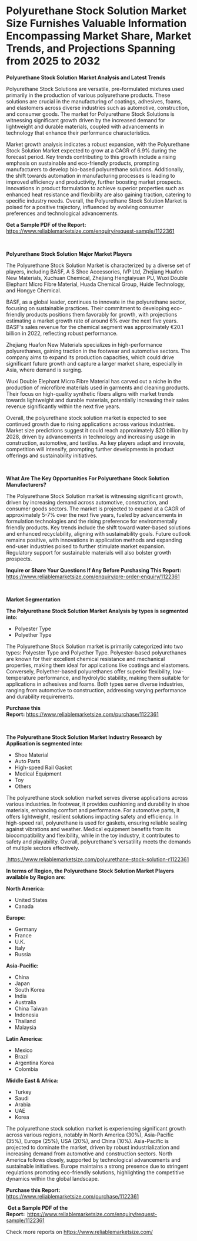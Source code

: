 <p><h1>Polyurethane Stock Solution Market Size Furnishes Valuable Information Encompassing Market Share, Market Trends, and Projections Spanning from 2025 to 2032</h1></p><p><strong>Polyurethane Stock Solution Market Analysis and Latest Trends</strong></p>
<p><p>Polyurethane Stock Solutions are versatile, pre-formulated mixtures used primarily in the production of various polyurethane products. These solutions are crucial in the manufacturing of coatings, adhesives, foams, and elastomers across diverse industries such as automotive, construction, and consumer goods. The market for Polyurethane Stock Solutions is witnessing significant growth driven by the increased demand for lightweight and durable materials, coupled with advancements in technology that enhance their performance characteristics.</p><p>Market growth analysis indicates a robust expansion, with the Polyurethane Stock Solution Market expected to grow at a CAGR of 6.9% during the forecast period. Key trends contributing to this growth include a rising emphasis on sustainable and eco-friendly products, prompting manufacturers to develop bio-based polyurethane solutions. Additionally, the shift towards automation in manufacturing processes is leading to improved efficiency and productivity, further boosting market prospects. Innovations in product formulation to achieve superior properties such as enhanced heat resistance and flexibility are also gaining traction, catering to specific industry needs. Overall, the Polyurethane Stock Solution Market is poised for a positive trajectory, influenced by evolving consumer preferences and technological advancements.</p></p>
<p><strong>Get a Sample PDF of the Report:&nbsp;</strong> <a href="https://www.reliablemarketsize.com/enquiry/request-sample/1122361?utm_campaign=1133&utm_medium=2&utm_source=Github&utm_content=ia&utm_term=05022025&utm_id=polyurethane-stock-solution">https://www.reliablemarketsize.com/enquiry/request-sample/1122361</a></p>
<p>&nbsp;</p>
<p><strong>Polyurethane Stock Solution Major Market Players</strong></p>
<p><p>The Polyurethane Stock Solution Market is characterized by a diverse set of players, including BASF, A S Shoe Accessories, IVP Ltd, Zhejiang Huafon New Materials, Xuchuan Chemical, Zhejiang Hengtaiyuan PU, Wuxi Double Elephant Micro Fibre Material, Huada Chemical Group, Huide Technology, and Hongye Chemical. </p><p>BASF, as a global leader, continues to innovate in the polyurethane sector, focusing on sustainable practices. Their commitment to developing eco-friendly products positions them favorably for growth, with projections estimating a market growth rate of around 6% over the next five years. BASF's sales revenue for the chemical segment was approximately €20.1 billion in 2022, reflecting robust performance.</p><p>Zhejiang Huafon New Materials specializes in high-performance polyurethanes, gaining traction in the footwear and automotive sectors. The company aims to expand its production capacities, which could drive significant future growth and capture a larger market share, especially in Asia, where demand is surging.</p><p>Wuxi Double Elephant Micro Fibre Material has carved out a niche in the production of microfibre materials used in garments and cleaning products. Their focus on high-quality synthetic fibers aligns with market trends towards lightweight and durable materials, potentially increasing their sales revenue significantly within the next five years.</p><p>Overall, the polyurethane stock solution market is expected to see continued growth due to rising applications across various industries. Market size predictions suggest it could reach approximately $20 billion by 2028, driven by advancements in technology and increasing usage in construction, automotive, and textiles. As key players adapt and innovate, competition will intensify, prompting further developments in product offerings and sustainability initiatives.</p></p>
<p>&nbsp;</p>
<p><strong>What Are The Key Opportunities For Polyurethane Stock Solution Manufacturers?</strong></p>
<p><p>The Polyurethane Stock Solution market is witnessing significant growth, driven by increasing demand across automotive, construction, and consumer goods sectors. The market is projected to expand at a CAGR of approximately 5-7% over the next five years, fueled by advancements in formulation technologies and the rising preference for environmentally friendly products. Key trends include the shift toward water-based solutions and enhanced recyclability, aligning with sustainability goals. Future outlook remains positive, with innovations in application methods and expanding end-user industries poised to further stimulate market expansion. Regulatory support for sustainable materials will also bolster growth prospects.</p></p>
<p><strong>Inquire or Share Your Questions If Any Before Purchasing This Report:</strong> <a href="https://www.reliablemarketsize.com/enquiry/pre-order-enquiry/1122361?utm_campaign=1133&utm_medium=2&utm_source=Github&utm_content=ia&utm_term=05022025&utm_id=polyurethane-stock-solution">https://www.reliablemarketsize.com/enquiry/pre-order-enquiry/1122361</a></p>
<p>&nbsp;</p>
<p><strong>Market Segmentation</strong></p>
<p><strong>The Polyurethane Stock Solution Market Analysis by types is segmented into:</strong></p>
<p><ul><li>Polyester Type</li><li>Polyether Type</li></ul></p>
<p><p>The Polyurethane Stock Solution market is primarily categorized into two types: Polyester Type and Polyether Type. Polyester-based polyurethanes are known for their excellent chemical resistance and mechanical properties, making them ideal for applications like coatings and elastomers. Conversely, Polyether-based polyurethanes offer superior flexibility, low-temperature performance, and hydrolytic stability, making them suitable for applications in adhesives and foams. Both types serve diverse industries, ranging from automotive to construction, addressing varying performance and durability requirements.</p></p>
<p><strong>Purchase this Report:&nbsp;</strong><a href="https://www.reliablemarketsize.com/purchase/1122361?utm_campaign=1133&utm_medium=2&utm_source=Github&utm_content=ia&utm_term=05022025&utm_id=polyurethane-stock-solution">https://www.reliablemarketsize.com/purchase/1122361</a></p>
<p>&nbsp;</p>
<p><strong>The Polyurethane Stock Solution Market Industry Research by Application is segmented into:</strong></p>
<p><ul><li>Shoe Material</li><li>Auto Parts</li><li>High-speed Rail Gasket</li><li>Medical Equipment</li><li>Toy</li><li>Others</li></ul></p>
<p><p>The polyurethane stock solution market serves diverse applications across various industries. In footwear, it provides cushioning and durability in shoe materials, enhancing comfort and performance. For automotive parts, it offers lightweight, resilient solutions impacting safety and efficiency. In high-speed rail, polyurethane is used for gaskets, ensuring reliable sealing against vibrations and weather. Medical equipment benefits from its biocompatibility and flexibility, while in the toy industry, it contributes to safety and playability. Overall, polyurethane's versatility meets the demands of multiple sectors effectively.</p></p>
<p><a href="https://www.reliablemarketsize.com/polyurethane-stock-solution-r1122361?utm_campaign=1133&utm_medium=2&utm_source=Github&utm_content=ia&utm_term=05022025&utm_id=polyurethane-stock-solution">&nbsp;https://www.reliablemarketsize.com/polyurethane-stock-solution-r1122361</a></p>
<p><strong>In terms of Region, the Polyurethane Stock Solution Market Players available by Region are:</strong></p>
<p>
    <p> <strong> North America: </strong>
        <ul>
            <li>United States</li>
            <li>Canada</li>
        </ul>
        </p> 
    <p> <strong> Europe: </strong>
        <ul>
            <li>Germany</li>
            <li>France</li>
            <li>U.K.</li>
            <li>Italy</li>
            <li>Russia</li>
        </ul>
        </p> 
    <p> <strong> Asia-Pacific: </strong>
        <ul>
            <li>China</li>
            <li>Japan</li>
            <li>South Korea</li>
            <li>India</li>
            <li>Australia</li>
            <li>China Taiwan</li>
            <li>Indonesia</li>
            <li>Thailand</li>
            <li>Malaysia</li>
        </ul>
        </p> 
    <p> <strong> Latin America: </strong>
        <ul>
            <li>Mexico</li>
            <li>Brazil</li>
            <li>Argentina Korea</li>
            <li>Colombia</li>
        </ul>
        </p> 
    <p> <strong> Middle East & Africa: </strong>
        <ul>
            <li>Turkey</li>
            <li>Saudi</li>
            <li>Arabia</li>
            <li>UAE</li>
            <li>Korea</li>
        </ul>
    </p>
    </p>
<p><p>The polyurethane stock solution market is experiencing significant growth across various regions, notably in North America (30%), Asia-Pacific (35%), Europe (25%), USA (20%), and China (10%). Asia-Pacific is projected to dominate the market, driven by robust industrialization and increasing demand from automotive and construction sectors. North America follows closely, supported by technological advancements and sustainable initiatives. Europe maintains a strong presence due to stringent regulations promoting eco-friendly solutions, highlighting the competitive dynamics within the global landscape.</p></p>
<p><strong>Purchase this Report: </strong><a href="https://www.reliablemarketsize.com/purchase/1122361?utm_campaign=1133&utm_medium=2&utm_source=Github&utm_content=ia&utm_term=05022025&utm_id=polyurethane-stock-solution">https://www.reliablemarketsize.com/purchase/1122361</a></p>
<p>&nbsp;<strong>Get a Sample PDF of the Report:&nbsp;&nbsp;</strong><a href="https://www.reliablemarketsize.com/enquiry/request-sample/1122361?utm_campaign=1133&utm_medium=2&utm_source=Github&utm_content=ia&utm_term=05022025&utm_id=polyurethane-stock-solution">https://www.reliablemarketsize.com/enquiry/request-sample/1122361</a></p>
<p><strong></strong></p>
<p>Check more reports on <a href="https://www.reliablemarketsize.com/?utm_campaign=1133&utm_medium=2&utm_source=Github&utm_content=ia&utm_term=05022025&utm_id=polyurethane-stock-solution">https://www.reliablemarketsize.com/</a></p>
